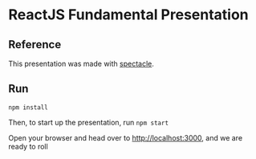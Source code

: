 # ReactJS Fundamental Presentation

## Reference
This presentation was made with [spectacle](https://github.com/FormidableLabs/spectacle).

## Run

`npm install`

Then, to start up the presentation, run `npm start`

Open your browser and head over to [http://localhost:3000](http://localhost:3000), and we are ready to roll
